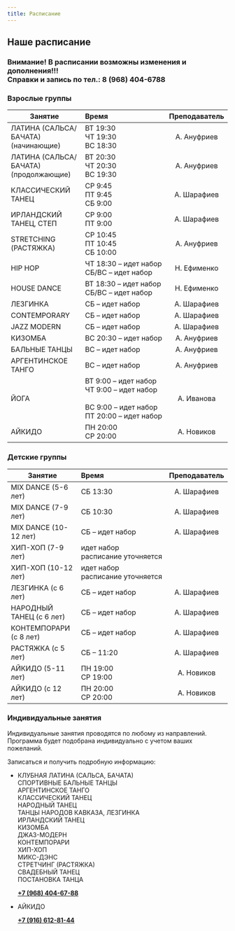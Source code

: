 ```yaml
---
title: Расписание
---
```


## Наше расписание

### Внимание! В расписании возможны изменения и дополнения!!! <br>  Справки и запись по тел.: 8 (968) 404-6788

### Взрослые группы

| Занятие                                           | Время                                                  | Преподаватель |
| -----------------------------                     | :----------------------------------------------------- | :-----------: |
| ЛАТИНА (САЛЬСА/ БАЧАТА) <br> (начинающие)         | <nobr>ВТ 19:30 <br> ЧТ 19:30 <br> ВС 18:30             |  А. Ануфриев  |
| ЛАТИНА (САЛЬСА/ БАЧАТА) <br> (продолжающие)       | <nobr>ВТ 20:30 <br> ЧТ 20:30 <br> ВС 19:30             |  А. Ануфриев  |
| КЛАССИЧЕСКИЙ ТАНЕЦ                                | <nobr> СР 9:45 <br> ПТ 9:45 <br> СБ 9:00               |  А. Шарафиев  |
| ИРЛАНДСКИЙ ТАНЕЦ, СТЕП                            | <nobr> СР 9:00 <br> ПТ 9:00                            |  А. Шарафиев  |
| STRETCHING (РАСТЯЖКА)                             | <nobr> СР 10:45 <br> ПТ 10:45 <br> СБ 10:00            |  А. Ануфриев  |
| HIP HOP                                           | <nobr> ЧТ 18:30 – идет набор <br> СБ/ВС – идет набор   |  Н. Ефименко  |
| HOUSE DANCE                                       | <nobr> ВТ 18:30 – идет набор <br> СБ/ВС – идет набор   |  Н. Ефименко  |
| ЛЕЗГИНКА                                          | <nobr> СБ – идет набор                                 |  А. Шарафиев  |
| CONTEMPORARY                                      | <nobr> СБ – идет набор                                 |  А. Шарафиев  |
| JAZZ MODERN                                       | <nobr> СБ – идет набор                                 |  А. Шарафиев  |
| КИЗОМБА                                           | <nobr> ВС 20:30 – идет набор                           |  А. Ануфриев  |
| БАЛЬНЫЕ ТАНЦЫ                                     | <nobr> ВС – идет набор                                 |  А. Ануфриев  |
| АРГЕНТИНСКОЕ ТАНГО                                | <nobr> ВС – идет набор                                 |  А. Ануфриев  |
| ЙОГА                                              | <nobr>ВТ 9:00 – идет набор <br> ЧТ 9:00 – идет набор <br> <br> ВС 9:00 – идет набор <br> ПТ 20:00 – идет набор |  А. Иванова  |
| АЙКИДО                                            | <nobr>ПН 20:00 <br> СР 20:00                           |  А. Новиков   |

### Детские группы

| Занятие               | Время                                                  | Преподаватель |
| --------------------- | :----------------------------------------------------- | :-----------: |
| MIX DANCE (5-6 лет)   | <nobr>СБ 13:30                                         |  А. Шарафиев  |
| MIX DANCE (7-9 лет) | <nobr>СБ 10:30                          |  А. Шарафиев  |
| MIX DANCE (10-12 лет) | <nobr>СБ – идет набор                          |  А. Шарафиев  |
| ХИП-ХОП (7-9 лет)   | <nobr>идет набор <br> расписание уточняется |    |
| ХИП-ХОП (10-12 лет)   | <nobr>идет набор <br> расписание уточняется |    |
| ЛЕЗГИНКА (с 6 лет)    | <nobr>СБ – идет набор                                         |  А. Шарафиев  |
| НАРОДНЫЙ ТАНЕЦ (с 6 лет)    | <nobr>СБ – идет набор                                         |  А. Шарафиев  |
| КОНТЕМПОРАРИ (с 8 лет)    | <nobr>СБ – идет набор                                         |  А. Шарафиев  |
| РАСТЯЖКА (с 5 лет)    | <nobr>СБ – 11:20                                         |  А. Шарафиев  |
| АЙКИДО (5-11 лет)     | <nobr>ПН 19:00 <br>  СР 19:00                                |  А. Новиков   |
| АЙКИДО (с 12 лет)     | <nobr>ПН 20:00 <br>  СР 20:00                                |  А. Новиков   |

### Индивидуальные занятия

Индивидуальные занятия проводятся по любому из направлений. Программа будет подобрана индивидуально с учетом ваших пожеланий.

Записаться и получить подробную информацию:

- КЛУБНАЯ ЛАТИНА (САЛЬСА, БАЧАТА)<br>
  СПОРТИВНЫЕ БАЛЬНЫЕ ТАНЦЫ<br>
  АРГЕНТИНСКОЕ ТАНГО<br>
  КЛАССИЧЕСКИЙ ТАНЕЦ<br>
  НАРОДНЫЙ ТАНЕЦ<br>
  ТАНЦЫ НАРОДОВ КАВКАЗА, ЛЕЗГИНКА<br>
  ИРЛАНДСКИЙ ТАНЕЦ<br>
  КИЗОМБА<br>
  ДЖАЗ-МОДЕРН<br>
  КОНТЕМПОРАРИ<br>
  ХИП-ХОП<br>
  МИКС-ДЭНС<br>
  СТРЕТЧИНГ (РАСТЯЖКА)<br>
  СВАДЕБНЫЙ ТАНЕЦ<br>
  ПОСТАНОВКА ТАНЦА<br>

  **[+7 (968) 404-67-88](tel://+79684046788)**

- АЙКИДО

  **[+7 (916) 612-81-44](tel://+79166128144)**

